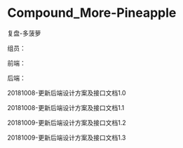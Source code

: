 # Compound_More-Pineapple
复盘-多菠萝

组员：

  前端：
  
  后端：
  

20181008-更新后端设计方案及接口文档1.0

20181008-更新后端设计方案及接口文档1.1
    
20181009-更新后端设计方案及接口文档1.2

20181009-更新后端设计方案及接口文档1.3
